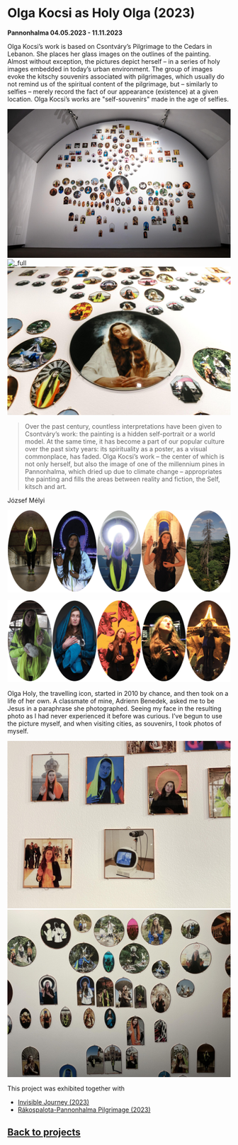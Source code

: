 <!-- {
    "img": "projects/olga_kocsi_as_holy_olga-2023/DSC04655.jpg",
    "title": "Olga Kocsi as Holy Olga (2023)",
    "desc": "Holy Olga glass images overlaid on Csontváry's Pilgrimage to the Cedars in Lebanon."
} -->

# Olga Kocsi as Holy Olga (2023)
**Pannonhalma 04.05.2023 - 11.11.2023**

Olga Kocsi’s work is based on Csontváry’s Pilgrimage to the Cedars in Lebanon. She places her glass images on the outlines of the painting. Almost without exception, the pictures depict herself – in a series of holy images embedded in today’s urban environment. The group of images evoke the kitschy souvenirs associated with pilgrimages, which usually do not remind us of the spiritual content of the pilgrimage, but – similarly to selfies – merely record the fact of our appearance (existence) at a given location. Olga Kocsi’s works are "self-souvenirs" made in the age of selfies.

![_full](olga_kocsi_as_holy_olga-2023/DSC04655.jpg)
![_full](olga_kocsi_as_holy_olga-2023/olga_cedrus.jpg)
![_full](olga_kocsi_as_holy_olga-2023/DSC_9162.jpg)

> Over the past century, countless interpretations have been given to Csontváry’s work: the painting is a hidden self-portrait or a world model. At the same time, it has become a part of our popular culture over the past sixty years: its spirituality as a poster, as a visual commonplace, has faded. Olga Kocsi’s work – the center of which is not only herself, but also the image of one of the millennium pines in Pannonhalma, which dried up due to climate change – appropriates the painting and fills the areas between reality and fiction, the Self, kitsch and art.

<span class="mdTextAlign-right">

József Mélyi

</span>

![_expand](olga_kocsi_as_holy_olga-2023/ellipszis_0.png)

![_expand](olga_kocsi_as_holy_olga-2023/ellipszis_1.png)

Olga Holy, the travelling icon, started in 2010 by chance, and then took on a life of her own. A classmate of mine, Adrienn Benedek, asked me to be Jesus in a paraphrase she photographed. Seeing my face in the resulting photo as I had never experienced it before was curious. I’ve begun to use the picture myself, and when visiting cities, as souvenirs, I took photos of myself.

<mdcompare ls="olga_kocsi_as_holy_olga-2023/olga_jesus_rembrandt.jpg" rs="olga_kocsi_as_holy_olga-2023/olga_jesus_olga.jpg" ></mdcompare>

![_full](olga_kocsi_as_holy_olga-2023/IMG_4226.JPG)
![_full](olga_kocsi_as_holy_olga-2023/IMG_4219.JPG)

This project was exhibited together with

* [Invisible Journey (2023)](/c/projects/invisible_journey-2023)
* [Rákospalota-Pannonhalma Pilgrimage (2023)](/c/projects/raakospalota_pannonhalma_pilgrimage-2023)

## [Back to projects](/c/projects)